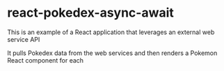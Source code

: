 # react-pokedex-async-await
This is an example of a React application that leverages an external web service API

It pulls Pokedex data from the web services and then renders a Pokemon React component for each

